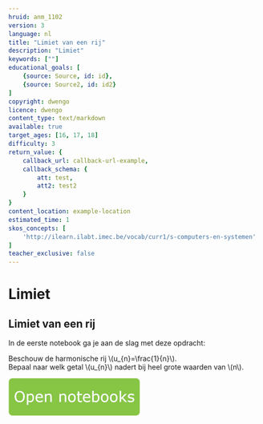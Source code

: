 ```yaml
---
hruid: anm_1102
version: 3
language: nl
title: "Limiet van een rij"
description: "Limiet"
keywords: [""]
educational_goals: [
    {source: Source, id: id}, 
    {source: Source2, id: id2}
]
copyright: dwengo
licence: dwengo
content_type: text/markdown
available: true
target_ages: [16, 17, 18]
difficulty: 3
return_value: {
    callback_url: callback-url-example,
    callback_schema: {
        att: test,
        att2: test2
    }
}
content_location: example-location
estimated_time: 1
skos_concepts: [
    'http://ilearn.ilabt.imec.be/vocab/curr1/s-computers-en-systemen'
]
teacher_exclusive: false
---
```

# Limiet

## Limiet van een rij

In de eerste notebook ga je aan de slag met deze opdracht:

Beschouw de harmonische rij \\(u_{n}=\frac{1}{n}\\).<br>
Bepaal naar welk getal \\(u_{n}\\) nadert bij heel grote waarden van \\(n\\).

[![](embed/Knop.png "Knop")](https://kiks.ilabt.imec.be/hub/tmplogin?id=6510 "Limiet van een rij")
